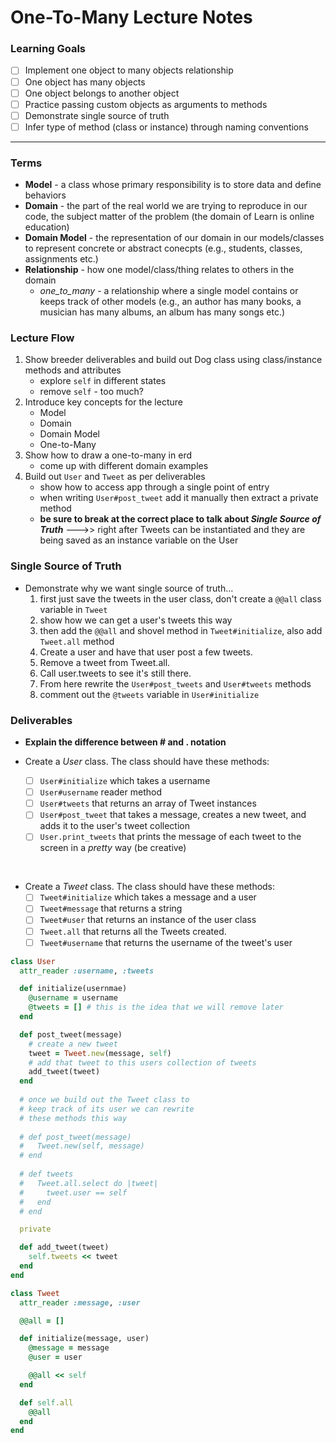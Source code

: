 # One-To-Many Lecture Notes

### Learning Goals

* [ ] Implement one object to many objects relationship
* [ ] One object has many objects
* [ ] One object belongs to another object
* [ ] Practice passing custom objects as arguments to methods
* [ ] Demonstrate single source of truth
* [ ] Infer type of method (class or instance) through naming conventions

--------------------------

### Terms

* __Model__ - a class whose primary responsibility is to store data and define behaviors
* __Domain__ - the part of the real world we are trying to reproduce in our code, the subject matter of the problem (the domain of Learn is online education)
* __Domain Model__ - the representation of our domain in our models/classes to represent concrete or abstract conecpts (e.g., students, classes, assignments etc.)
* __Relationship__ - how one model/class/thing relates to others in the domain
	* _one\_to\_many_ - a relationship where a single model contains or keeps track of other models (e.g., an author has many books, a musician has many albums, an album has many songs etc.)

### Lecture Flow

1. Show breeder deliverables and build out Dog class using class/instance methods and attributes
    * explore `self` in different states
    * remove `self` - too much?
2. Introduce key concepts for the lecture
    * Model
    * Domain
    * Domain Model
    * One-to-Many
3. Show how to draw a one-to-many in erd
    * come up with different domain examples
4. Build out `User` and `Tweet` as per deliverables 
    * show how to access app through a single point of entry
    * when writing `User#post_tweet` add it manually then extract a private method
    * __be sure to break at the correct place to talk about *Single Source of Truth*__ --->> right after Tweets can be instantiated and they are being saved as an instance variable on the User




### Single Source of Truth

* Demonstrate why we want single source of truth...
    1. first just save the tweets in the user class, don't create a `@@all` class variable in `Tweet`
    2. show how we can get a user's tweets this way
    3. then add the `@@all` and shovel method in `Tweet#initialize`, also add `Tweet.all` method
    4. Create a user and have that user post a few tweets.
    5. Remove a tweet from Tweet.all.
    6. Call user.tweets to see it's still there.
    7. From here rewrite the `User#post_tweets` and `User#tweets` methods 
    8. comment out the `@tweets` variable in `User#initialize`

	
### Deliverables

* __Explain the difference between # and . notation__

* Create a _User_ class. The class should have these methods:
  * [ ] `User#initialize` which takes a username
  * [ ] `User#username` reader method
  * [ ] `User#tweets` that returns an array of Tweet instances
  * [ ] `User#post_tweet` that takes a message, creates a new tweet, and adds it to the user's tweet collection  
  * [ ] `User.print_tweets` that prints the message of each tweet to the screen in a _pretty_ way (be creative)
<br>  

* Create a _Tweet_ class. The class should have these methods:
	* [ ] `Tweet#initialize` which takes a message and a user
	* [ ] `Tweet#message` that returns a string
	* [ ] `Tweet#user` that returns an instance of the user class
	* [ ] `Tweet.all` that returns all the Tweets created.
	* [ ] `Tweet#username` that returns the username of the tweet's user

```ruby
class User
  attr_reader :username, :tweets

  def initialize(usernmae)
    @username = username
    @tweets = [] # this is the idea that we will remove later
  end

  def post_tweet(message)
    # create a new tweet
    tweet = Tweet.new(message, self)
    # add that tweet to this users collection of tweets
    add_tweet(tweet)
  end
  
  # once we build out the Tweet class to
  # keep track of its user we can rewrite
  # these methods this way
  
  # def post_tweet(message)
  #   Tweet.new(self, message)
  # end
  
  # def tweets
  #   Tweet.all.select do |tweet|
  #     tweet.user == self
  #   end
  # end

  private

  def add_tweet(tweet)
    self.tweets << tweet
  end
end

class Tweet
  attr_reader :message, :user

  @@all = []

  def initialize(message, user)
    @message = message
    @user = user

    @@all << self
  end

  def self.all
    @@all
  end
end
```



